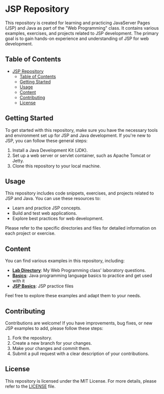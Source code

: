 # JSP Repository

This repository is created for learning and practicing JavaServer Pages (JSP) and Java as part of the "Web Programming" class. It contains various examples, exercises, and projects related to JSP development. The primary goal is to gain hands-on experience and understanding of JSP for web development.

## Table of Contents

- [JSP Repository](#jsp-repository)
  - [Table of Contents](#table-of-contents)
  - [Getting Started](#getting-started)
  - [Usage](#usage)
  - [Content](#content)
  - [Contributing](#contributing)
  - [License](#license)

## Getting Started

To get started with this repository, make sure you have the necessary tools and environment set up for JSP and Java development. If you're new to JSP, you can follow these general steps:

1. Install a Java Development Kit (JDK).
2. Set up a web server or servlet container, such as Apache Tomcat or Jetty.
3. Clone this repository to your local machine.

## Usage

This repository includes code snippets, exercises, and projects related to JSP and Java. You can use these resources to:

- Learn and practice JSP concepts.
- Build and test web applications.
- Explore best practices for web development.

Please refer to the specific directories and files for detailed information on each project or exercise.

## Content

You can find various examples in this repository, including:

- [**Lab Directory**](Lab): My Web Programming class' laboratory questions.
- [**Basics**](Basics): Java programming language basics to practice and get used with it
- [**JSP Basics**](JSPBasics): JSP practice files

Feel free to explore these examples and adapt them to your needs.

## Contributing

Contributions are welcome! If you have improvements, bug fixes, or new JSP examples to add, please follow these steps:

1. Fork the repository.
2. Create a new branch for your changes.
3. Make your changes and commit them.
4. Submit a pull request with a clear description of your contributions.

## License

This repository is licensed under the MIT License. For more details, please refer to the [LICENSE](LICENSE) file.